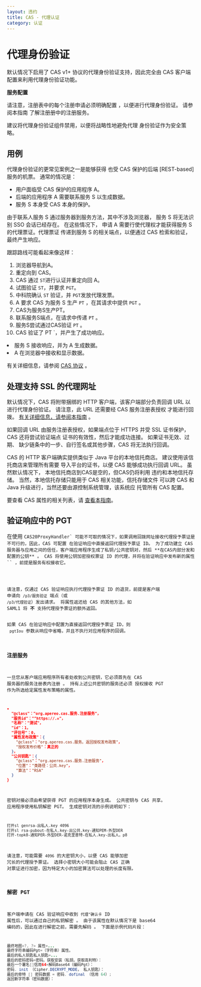 ```yaml
---
layout: 违约
title: CAS - 代理认证
category: 认证
---
```


# 代理身份验证

默认情况下启用了 CAS v1+ 协议的代理身份验证支持，因此完全由 CAS 客户端配置来利用代理身份验证功能。

<div class="alert alert-info"><strong>服务配置</strong><p>
请注意，注册表中的每个注册申请必须明确配置
，以便进行代理身份验证。 请参阅本指南 <a href="../services/Service-Management.html"></a>
了解注册册中的注册服务。</p></div>

建议将代理身份验证组件禁用，以便将战略性地避免代理 身份验证作为安全策略。

## 用例

代理身份验证的更常见案例之一是能够获得 也受 CAS 保护的后端 [REST-based] 服务的机票。 通常的情况是：

- 用户面临受 CAS 保护的应用程序 A。
- 后端的应用程序 A 需要联系服务 S 以生成数据。
- 服务 S 本身受 CAS 本身的保护。

由于联系人服务 S 通过服务器到服务方法，其中不涉及浏览器， 服务 S 将无法识别 SSO 会话已经存在。 在这些情况下， 申请 A 需要行使代理权才能获得服务 S 的代理票证。代理票证 传递到服务 S 的相关端点，以便通过 CAS 检索和验证，最终产生响应。

跟踪路线可能看起来像这样：

1. 浏览器导航到A。
2. 重定向到 CAS。
3. CAS 通过 `ST`进行认证并重定向回 A。
4. 试图验证 `ST`，并要求 `PGT`。
5. 中科院确认 `ST` 验证，并 `PGT`发放代理发票。
6. A 要求 CAS 为服务 S 生产 `PT` ，在其请求中提供 `PGT` 。
7. CAS为服务S生产PT。
8. 联系服务S端点，在请求中传递 `PT` 。
9. 服务S尝试通过CAS验证 `PT` 。
10. CAS 验证了 PT</code> `，并产生了成功响应。</li>
<li>服务 S 接收响应，并为 A 生成数据。</li>
<li>A 在浏览器中接收和显示数据。</li>
</ol>

<p spaces-before="0">有关详细信息，请参阅 <a href="../protocol/CAS-Protocol.html">CAS 协议</a> 。</p>

<h2 spaces-before="0">处理支持 SSL 的代理网址</h2>

<p spaces-before="0">默认情况下，CAS 将附带捆绑的 HTTP 客户端，该客户端部分负责回调 URL
以进行代理身份验证。 请注意，此 URL 还需要经 CAS 服务注册表授权
才能进行回拨。 <a href="../services/Service-Management.html">有关详细信息，请参阅本指南</a> 。</p>

<p spaces-before="0">如果回调 URL 由服务注册表授权，如果端点位于 HTTPS
并受 SSL 证书保护，CAS 还将尝试验证端点
证书的有效性，然后才能成功连接。 如果证书无效、过期、
缺少链条中的一步、自行签名或其他步骤，CAS 将无法执行回调。</p>

<p spaces-before="0">CAS 的 HTTP 客户端确实提供类似于 Java 平台的本地信托商店。
建议使用该信托商店来管理所有需要
导入平台的证书，以便 CAS 能够成功执行回调 URL。 虽然默认情况下，
本地信托商店到CAS是空的，但CAS仍将利用 <strong x-id="1"></strong> 违约和本地信托存储。
当然，本地信托存储只能用于 CAS 相关功能，信托存储文件
可以跨 CAS 和 Java 升级进行，当然还要由源控制系统管理，该系统应
托管所有 CAS 配置。</p>

<p spaces-before="0">要查看 CAS 属性的相关列表，请 <a href="../configuration/Configuration-Properties.html#http-client">查看本指南</a>。</p>

<h2 spaces-before="0">验证响应中的 PGT</h2>

<p spaces-before="0">在使用 <code>CAS20ProxyHandler` 可能不可取的情况下，如果调用回拨网址接收代理授予票证是不可行的，因此，CAS 可配置 在验证响应中直接返回代理授予票证 ID。 为了成功建立 CAS服务器与应用之间的信任，客户端应用程序生成了私钥/公共密钥对，然后 **在CAS内部分发和 配置的公钥** 。 CAS 将使用公钥加密授权票证 ID 的代理，并将在验证响应中发布新的属性 `<proxyGrantingTicketId>` ，前提是服务有权接收它。</p>

请注意，仅通过 CAS 验证响应执行代理授予票证 ID 的退货，前提是客户端 申请向 `/p3/服务验证` 端点（或 `/p3/代理验证`）发出请求。 将属性返还给 CAS 的其他方法，如 SAML1 将 **不** 支持代理授予票证的额外返回。

<div class="alert alert-warning">如果 CAS 在验证响应中配置为直接返回代理授予票证 ID，则
 <code>pgtIou</code> 参数从响应中省略，并且不执行对应用程序的回调。</div>

### 注册服务

一旦您从客户端应用程序所有者处收到公共密钥，它必须首先在 CAS 服务器的服务注册表内注册 。 持有上述公共密钥的服务还必须 授权接收 PGT 作为所选给定属性发布策略的属性。

```json
•
  "@class"："org.apereo.cas.服务.注册服务"，
  "服务id"："^https://.+"，
  "名称"："测试"，
  "id"：1，
  "评估号"：0，
  "属性发布政策"：{
    "@class"："org.apereo.cas.服务。返回授权发布政策"，
    "授权发布价格"：真正的
  }，
  "公共钥匙"：{
    "@class"："org.apereo.cas.服务.注册服务"，
    "位置"："类路径：公共.key"，
    "算法"："RSA"
  }
}
```

密钥对接必须由希望获得 PGT 的应用程序本身生成。 公共密钥与 CAS 共享。 应用程序使用私钥解密 PGT。 生成密钥对流的示例说明如下：

```bash
打开sl genrsa-出私人.key 4096
打开sl rsa-pubout-在私人.key-出公共.key-通知PEM-外型DER
打开-topk8-通知PER-外型DER-诺克里普特-在私人.key-出私人。p8
```

请注意，可能需要 `4096` 的大密钥大小，以便 CAS 能够加密 冗长的代理授予票证。 选择小密钥大小可能会阻止 CAS 正确 对票证进行加密，因为特定大小的加密算法可以处理的长度有限。

### 解密 PGT

客户端申请在 CAS 验证响应中收到 `代理"确认卡` ID 属性后，可以通过自己的私钥解密 。 由于该属性在默认情况下是 base64 编码的，因此在进行解密之前，需要先解码 。 下面是示例代码片段：

```java
最终地图<?, ?> 属性=...
最终字符串编码Pgt=（字符串）属性。
最后的私人钥匙私人钥匙=...
最后的密码密码=密码。获取安装（私钥。获取高利特）：
最后一个署名[]信用64=解码Base64（编码Pgt）：
密码. init （Cipher.DECRYPT_MODE， 私人钥匙）：
最后的旁特 [] 密码数据 = 密码. dofinal （信用 64）;
返回新字符串（密码数据）：
```
